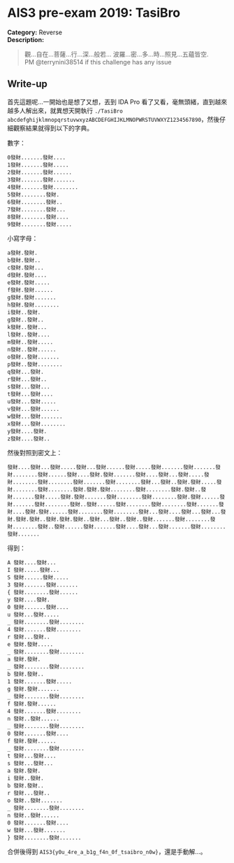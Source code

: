 # AIS3 pre-exam 2019: TasiBro

**Category:** Reverse  
**Description:**  

>觀...自在...菩薩...行...深...般若... 波羅...密...多...時...照見...五蘊皆空.  
>PM @terrynini38514 if this challenge has any issue

## Write-up

首先這題呢...一開始也是想了又想，丟到 IDA Pro 看了又看，毫無頭緒，直到越來越多人解出來，就異想天開執行 `./TasiBro abcdefghijklmnopqrstuvwxyzABCDEFGHIJKLMNOPWRSTUVWXYZ1234567890`，然後仔細觀察結果就得到以下的字典。  

數字：
```
0發財.......發財....
1發財.......發財.....
2發財.......發財......
3發財.......發財.......
4發財.......發財........
5發財........發財.
6發財........發財..
7發財........發財...
8發財........發財....
9發財........發財.....
```

小寫字母：
```
a發財.發財.
b發財.發財..
c發財.發財...
d發財.發財....
e發財.發財.....
f發財.發財......
g發財.發財.......
h發財.發財........
i發財..發財.
g發財..發財..
k發財..發財...
l發財..發財....
m發財..發財.....
n發財..發財......
o發財..發財.......
p發財..發財........
q發財...發財.
r發財...發財..
s發財...發財...
t發財...發財....
u發財...發財.....
v發財...發財......
w發財...發財.......
x發財...發財........
y發財....發財.
z發財....發財..
```

然後對照到密文上：
```
發財....發財...發財.....發財...發財......發財.....發財.......發財.......發財........發財......發財....發財.發財.......發財....發財...發財.....發財........發財........發財.......發財........發財...發財..發財.發財.....發財........發財........發財.發財.發財........發財........發財.發財..發財.......發財.....發財.發財.......發財........發財........發財.發財......發財.......發財........發財..發財......發財........發財........發財.......發財....發財.發財......發財........發財........發財...發財....發財...發財...發財.發財.發財..發財.發財.發財..發財...發財..發財..發財.......發財........發財........發財..發財......發財.......發財....發財...發財.......發財........發財.......
```

得到：
```
A 發財....發財...
I 發財.....發財...
S 發財......發財.....
3 發財.......發財.......
{ 發財........發財......
y 發財....發財.
0 發財.......發財....
u 發財...發財.....
_ 發財........發財........
4 發財.......發財........
r 發財...發財..
e 發財.發財.....
_ 發財........發財........
a 發財.發財.
_ 發財........發財........
b 發財.發財..
1 發財.......發財.....
g 發財.發財.......
_ 發財........發財........
f 發財.發財......
4 發財.......發財........
n 發財..發財......
_ 發財........發財........
0 發財.......發財....
f 發財.發財......
_ 發財........發財........
t 發財...發財....
s 發財...發財...
a 發財.發財.
i 發財..發財.
b 發財.發財..
r 發財...發財..
o 發財..發財.......
_ 發財........發財........
n 發財..發財......
0 發財.......發財....
w 發財...發財.......
} 發財........發財.......
```

合併後得到 `AIS3{y0u_4re_a_b1g_f4n_0f_tsaibro_n0w}`，還是手動解...。